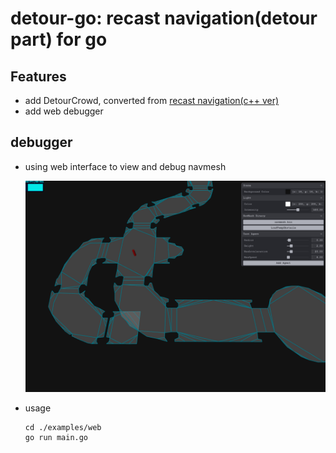 # detour-go: recast navigation(detour part) for go
## Features
- add DetourCrowd, converted from [recast navigation(c++ ver)](https://github.com/recastnavigation/recastnavigation/tree/main/DetourCrowd)
- add web debugger

## debugger
- using web interface to view and debug navmesh

    ![debugger](./examples/assets/debugger.png)

- usage

    ~~~shell
    cd ./examples/web
    go run main.go
    ~~~